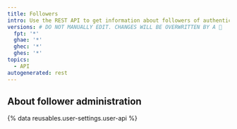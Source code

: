 ```yaml
---
title: Followers
intro: Use the REST API to get information about followers of authenticated users.
versions: # DO NOT MANUALLY EDIT. CHANGES WILL BE OVERWRITTEN BY A 🤖
  fpt: '*'
  ghae: '*'
  ghec: '*'
  ghes: '*'
topics:
  - API
autogenerated: rest
---
```


## About follower administration

{% data reusables.user-settings.user-api %}

<!-- Content after this section is automatically generated -->
